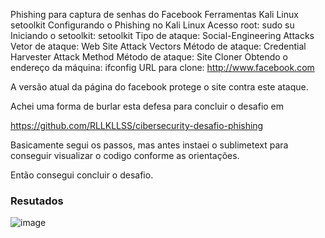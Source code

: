 Phishing para captura de senhas do Facebook
Ferramentas
Kali Linux
setoolkit
Configurando o Phishing no Kali Linux
Acesso root: sudo su
Iniciando o setoolkit: setoolkit
Tipo de ataque: Social-Engineering Attacks
Vetor de ataque: Web Site Attack Vectors
Método de ataque: Credential Harvester Attack Method 
Método de ataque: Site Cloner
Obtendo o endereço da máquina: ifconfig
URL para clone: http://www.facebook.com

A versão atual da página do facebook protege o site contra este ataque.

Achei uma forma de burlar esta defesa para concluir o desafio em 

https://github.com/RLLKLLSS/cibersecurity-desafio-phishing

Basicamente segui os passos, mas antes instaei o sublimetext para conseguir visualizar o codigo conforme as orientações.

Então consegui concluir o desafio.


### Resutados

![image](https://github.com/user-attachments/assets/2ac10e6f-0484-4ea2-ae15-67fb50a9763d)
